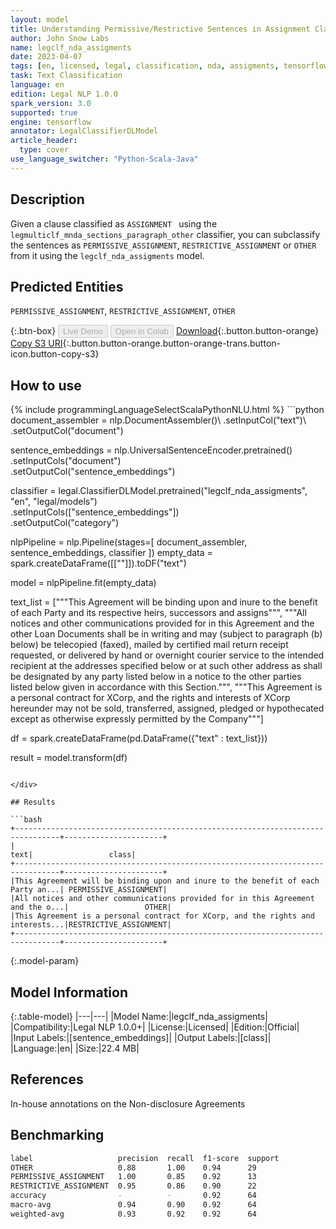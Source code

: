 ```yaml
---
layout: model
title: Understanding Permissive/Restrictive Sentences in Assignment Clauses
author: John Snow Labs
name: legclf_nda_assigments
date: 2023-04-07
tags: [en, licensed, legal, classification, nda, assigments, tensorflow]
task: Text Classification
language: en
edition: Legal NLP 1.0.0
spark_version: 3.0
supported: true
engine: tensorflow
annotator: LegalClassifierDLModel
article_header:
  type: cover
use_language_switcher: "Python-Scala-Java"
---
```


## Description

Given a clause classified as `ASSIGNMENT ` using the `legmulticlf_mnda_sections_paragraph_other` classifier, you can subclassify the sentences as `PERMISSIVE_ASSIGNMENT`, `RESTRICTIVE_ASSIGNMENT` or `OTHER` from it using the `legclf_nda_assigments` model.

## Predicted Entities

`PERMISSIVE_ASSIGNMENT`, `RESTRICTIVE_ASSIGNMENT`, `OTHER`

{:.btn-box}
<button class="button button-orange" disabled>Live Demo</button>
<button class="button button-orange" disabled>Open in Colab</button>
[Download](https://s3.amazonaws.com/auxdata.johnsnowlabs.com/legal/models/legclf_nda_assigments_en_1.0.0_3.0_1680898751373.zip){:.button.button-orange}
[Copy S3 URI](s3://auxdata.johnsnowlabs.com/legal/models/legclf_nda_assigments_en_1.0.0_3.0_1680898751373.zip){:.button.button-orange.button-orange-trans.button-icon.button-copy-s3}

## How to use



<div class="tabs-box" markdown="1">
{% include programmingLanguageSelectScalaPythonNLU.html %}
```python
document_assembler = nlp.DocumentAssembler()\
    .setInputCol("text")\
    .setOutputCol("document")
    
sentence_embeddings = nlp.UniversalSentenceEncoder.pretrained()\
    .setInputCols("document")\
    .setOutputCol("sentence_embeddings")

classifier = legal.ClassifierDLModel.pretrained("legclf_nda_assigments", "en", "legal/models")\
    .setInputCols(["sentence_embeddings"])\
    .setOutputCol("category")

nlpPipeline = nlp.Pipeline(stages=[
      document_assembler, 
      sentence_embeddings,
      classifier
])
empty_data = spark.createDataFrame([[""]]).toDF("text")
                  
model = nlpPipeline.fit(empty_data)

text_list = ["""This Agreement will be binding upon and inure to the benefit of each Party and its respective heirs, successors and assigns""",
                   """All notices and other communications provided for in this Agreement and the other Loan Documents shall be in writing and may (subject to paragraph (b) below) be telecopied (faxed), mailed by certified mail return receipt requested, or delivered by hand or overnight courier service to the intended recipient at the addresses specified below or at such other address as shall be designated by any party listed below in a notice to the other parties listed below given in accordance with this Section.""",
                   """This Agreement is a personal contract for XCorp, and the rights and interests of XCorp hereunder may not be sold, transferred, assigned, pledged or hypothecated except as otherwise expressly permitted by the Company"""]

df = spark.createDataFrame(pd.DataFrame({"text" : text_list}))

result = model.transform(df)
```

</div>

## Results

```bash
+--------------------------------------------------------------------------------+----------------------+
|                                                                            text|                 class|
+--------------------------------------------------------------------------------+----------------------+
|This Agreement will be binding upon and inure to the benefit of each Party an...| PERMISSIVE_ASSIGNMENT|
|All notices and other communications provided for in this Agreement and the o...|                 OTHER|
|This Agreement is a personal contract for XCorp, and the rights and interests...|RESTRICTIVE_ASSIGNMENT|
+--------------------------------------------------------------------------------+----------------------+
```

{:.model-param}
## Model Information

{:.table-model}
|---|---|
|Model Name:|legclf_nda_assigments|
|Compatibility:|Legal NLP 1.0.0+|
|License:|Licensed|
|Edition:|Official|
|Input Labels:|[sentence_embeddings]|
|Output Labels:|[class]|
|Language:|en|
|Size:|22.4 MB|

## References

In-house annotations on the Non-disclosure Agreements

## Benchmarking

```bash
label                   precision  recall  f1-score  support 
OTHER                   0.88       1.00    0.94      29      
PERMISSIVE_ASSIGNMENT   1.00       0.85    0.92      13      
RESTRICTIVE_ASSIGNMENT  0.95       0.86    0.90      22      
accuracy                -          -       0.92      64      
macro-avg               0.94       0.90    0.92      64      
weighted-avg            0.93       0.92    0.92      64   
```